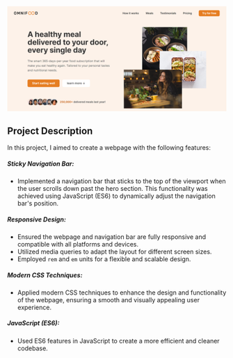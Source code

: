 ![alt text](image.png)

## Project Description

In this project, I aimed to create a webpage with the following features:

##### Sticky Navigation Bar:

- Implemented a navigation bar that sticks to the top of the viewport when the user scrolls down past the hero section. This functionality was achieved using JavaScript (ES6) to dynamically adjust the navigation bar's position.

##### Responsive Design:

- Ensured the webpage and navigation bar are fully responsive and compatible with all platforms and devices.
- Utilized media queries to adapt the layout for different screen sizes.
- Employed `rem` and `em` units for a flexible and scalable design.

##### Modern CSS Techniques:

- Applied modern CSS techniques to enhance the design and functionality of the webpage, ensuring a smooth and visually appealing user experience.

##### JavaScript (ES6):

- Used ES6 features in JavaScript to create a more efficient and cleaner codebase.
